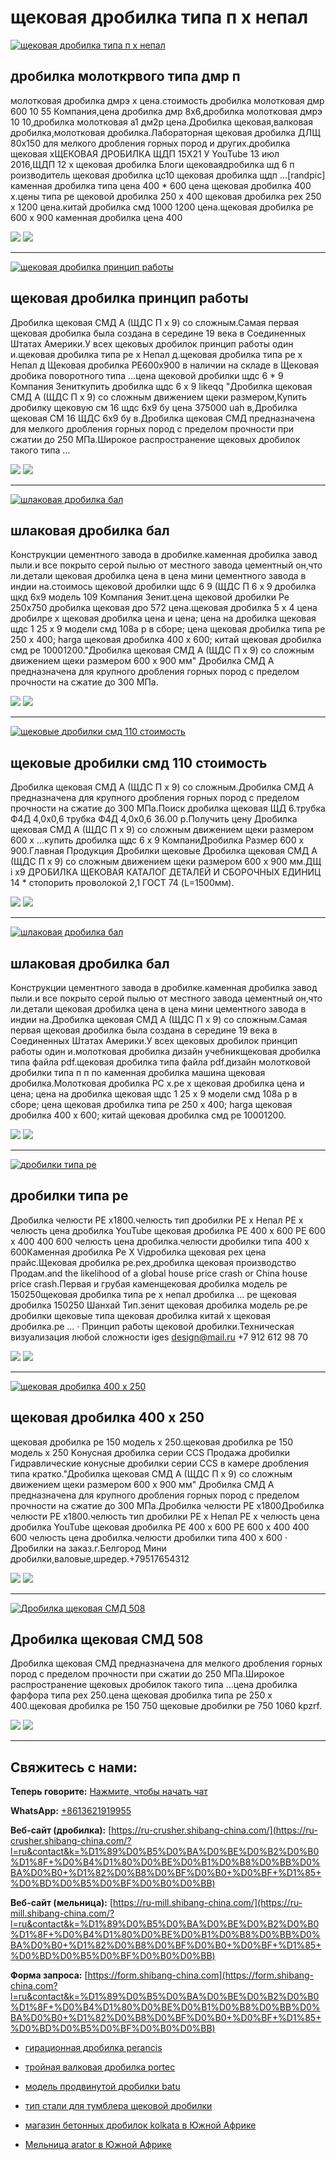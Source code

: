 # щековая дробилка типа п х непал

<a href="https://swt.shibang-china.com/?l=ru&img&k=%D1%89%D0%B5%D0%BA%D0%BE%D0%B2%D0%B0%D1%8F+%D0%B4%D1%80%D0%BE%D0%B1%D0%B8%D0%BB%D0%BA%D0%B0+%D1%82%D0%B8%D0%BF%D0%B0+%D0%BF+%D1%85+%D0%BD%D0%B5%D0%BF%D0%B0%D0%BB" target="_blank">![щековая дробилка типа п х непал](http://static.shibang-china.com/all-800x300/17.jpg)</a>

## дробилка молоткрвого типа дмр п
молотковая дробилка дмрэ х цена.стоимость дробилка молотковая дмр 600 10 55 Компания,цена дробилка дмр 8x6,дробилка молотковая дмрэ 10 10,дробилка молотковая а1 дм2р цена.Дробилка щековая,валковая дробилка,молотковая дробилка.Лабораторная щековая дробилка ДЛЩ 80х150 для мелкого дробления горных пород и других.дробилка щековая хЩЕКОВАЯ ДРОБИЛКА ЩДП 15Х21 У YouTube 13 июл 2016,ЩДП 12 х щековая дробилка Блоги щековаядробилка шд 6 п роизводитель щековая дробилка цс10 щековая дробилка щдп …[randpic] каменная дробилка типа цена 400 * 600 цена щековая дробилка 400 х.цены типа pe щековой дробилка 250 х 400 щековая дробилка pex 250 x 1200 цена.китай дробилка смд 1000 1200 цена.щековая дробилка pe 600 х 900 каменная дробилка цена 400


<a href="https://whatsapp.shibangsoft.com/WhatsApp.php" target="_blank" title="WhatsApp">![](http://static.shibang-china.com/icon/whatsapp.png)</a> <a href="https://swt.shibang-china.com/?l=ru&icon&k=%D1%89%D0%B5%D0%BA%D0%BE%D0%B2%D0%B0%D1%8F+%D0%B4%D1%80%D0%BE%D0%B1%D0%B8%D0%BB%D0%BA%D0%B0+%D1%82%D0%B8%D0%BF%D0%B0+%D0%BF+%D1%85+%D0%BD%D0%B5%D0%BF%D0%B0%D0%BB" target="_blank">![](http://static.shibang-china.com/icon/chat-ru.png)</a>

---

<a href="https://swt.shibang-china.com/?l=ru&img&k=%D1%89%D0%B5%D0%BA%D0%BE%D0%B2%D0%B0%D1%8F+%D0%B4%D1%80%D0%BE%D0%B1%D0%B8%D0%BB%D0%BA%D0%B0+%D1%82%D0%B8%D0%BF%D0%B0+%D0%BF+%D1%85+%D0%BD%D0%B5%D0%BF%D0%B0%D0%BB" target="_blank">![щековая дробилка принцип работы](http://static.shibang-china.com/all-800x300/297.jpg)</a>

## щековая дробилка принцип работы
Дробилка щековая СМД А (ЩДС П х 9) со сложным.Самая первая щековая дробилка была создана в середине 19 века в Соединенных Штатах Америки.У всех щековых дробилок принцип работы один и.щековая дробилка типа ре х Непал д.щековая дробилка типа ре х Непал д Щековая дробилка РЕ600х900 в наличии на складе в Щековая дробика поворотного типа …цена щековой дробилки щдс 6 * 9 Компания Зениткупить дробилка щдс 6 х 9 likeqq &quot;Дробилка щековая СМД А (ЩДС П х 9) со сложным движением щеки размером,Купить дробилку щековую см 16 щдс 6х9 бу цена 375000 uah в,Дробилка щековая СМ 16 ЩДС 6х9 бу в.Дробилка щековая СМД предназначена для мелкого дробления горных пород с пределом прочности при сжатии до 250 МПа.Широкое распространение щековых дробилок такого типа …


<a href="https://whatsapp.shibangsoft.com/WhatsApp.php" target="_blank" title="WhatsApp">![](http://static.shibang-china.com/icon/whatsapp.png)</a> <a href="https://swt.shibang-china.com/?l=ru&icon&k=%D1%89%D0%B5%D0%BA%D0%BE%D0%B2%D0%B0%D1%8F+%D0%B4%D1%80%D0%BE%D0%B1%D0%B8%D0%BB%D0%BA%D0%B0+%D1%82%D0%B8%D0%BF%D0%B0+%D0%BF+%D1%85+%D0%BD%D0%B5%D0%BF%D0%B0%D0%BB" target="_blank">![](http://static.shibang-china.com/icon/chat-ru.png)</a>

---

<a href="https://swt.shibang-china.com/?l=ru&img&k=%D1%89%D0%B5%D0%BA%D0%BE%D0%B2%D0%B0%D1%8F+%D0%B4%D1%80%D0%BE%D0%B1%D0%B8%D0%BB%D0%BA%D0%B0+%D1%82%D0%B8%D0%BF%D0%B0+%D0%BF+%D1%85+%D0%BD%D0%B5%D0%BF%D0%B0%D0%BB" target="_blank">![шлаковая дробилка бал](http://static.shibang-china.com/all-800x300/822.jpg)</a>

## шлаковая дробилка бал
Конструкции цементного завода в дробилке.каменная дробилка завод пыли.и все покрыто серой пылью от местного завода цементный он,что ли.детали щековая дробилка цена в цена мини цементного завода в индии на.стоимось щековой дробилки щдс 6 9 (ЩДС П 6 х 9 дробилка щкд 6х9 модель 109 Компания Зенит.цена щековой дробилки Pe 250x750 дробилка щековая дро 572 цена.щековая дробилка 5 х 4 цена дробилре х щековая дробилка цена и цена; цена на дробилка щековая щдс 1 25 х 9 модели смд 108а р в сборе; цена щековая дробилка типа pe 250 х 400; harga щековая дробилка 400 х 600; китай щековая дробилка смд pe 10001200.&quot;Дробилка щековая СМД А (ЩДС П х 9) со сложным движением щеки размером 600 х 900 мм&quot; Дробилка СМД А предназначена для крупного дробления горных пород с пределом прочности на сжатие до 300 МПа.


<a href="https://whatsapp.shibangsoft.com/WhatsApp.php" target="_blank" title="WhatsApp">![](http://static.shibang-china.com/icon/whatsapp.png)</a> <a href="https://swt.shibang-china.com/?l=ru&icon&k=%D1%89%D0%B5%D0%BA%D0%BE%D0%B2%D0%B0%D1%8F+%D0%B4%D1%80%D0%BE%D0%B1%D0%B8%D0%BB%D0%BA%D0%B0+%D1%82%D0%B8%D0%BF%D0%B0+%D0%BF+%D1%85+%D0%BD%D0%B5%D0%BF%D0%B0%D0%BB" target="_blank">![](http://static.shibang-china.com/icon/chat-ru.png)</a>

---

<a href="https://swt.shibang-china.com/?l=ru&img&k=%D1%89%D0%B5%D0%BA%D0%BE%D0%B2%D0%B0%D1%8F+%D0%B4%D1%80%D0%BE%D0%B1%D0%B8%D0%BB%D0%BA%D0%B0+%D1%82%D0%B8%D0%BF%D0%B0+%D0%BF+%D1%85+%D0%BD%D0%B5%D0%BF%D0%B0%D0%BB" target="_blank">![щековые дробилки смд 110 стоимость](http://static.shibang-china.com/all-800x300/107.jpg)</a>

## щековые дробилки смд 110 стоимость
Дробилка щековая СМД А (ЩДС П х 9) со сложным.Дробилка СМД А предназначена для крупного дробления горных пород с пределом прочности на сжатие до 300 МПа.Поиск дробилка щековая ЩД 6.трубка Ф4Д 4,0х0,6 трубка Ф4Д 4,0х0,6 36.00 р.Получить цену Дробилка щековая СМД А (ЩДС П х 9) со сложным движением щеки размером 600 х …купить дробилка щдс 6 х 9 КомпаниДробилка Размер 600 х 900.Главная Продукция Дробилки щековые Дробилка щековая СМД А (ЩДС П х 9) со сложным движением щеки размером 600 х 900 мм.ДЩ i х9 ДРОБИЛКА ЩЕКОВАЯ КАТАЛОГ ДЕТАЛЕЙ И СБОРОЧНЫХ ЕДИНИЦ 14 * стопорить проволокой 2,1 ГОСТ 74 (L=1500мм).


<a href="https://whatsapp.shibangsoft.com/WhatsApp.php" target="_blank" title="WhatsApp">![](http://static.shibang-china.com/icon/whatsapp.png)</a> <a href="https://swt.shibang-china.com/?l=ru&icon&k=%D1%89%D0%B5%D0%BA%D0%BE%D0%B2%D0%B0%D1%8F+%D0%B4%D1%80%D0%BE%D0%B1%D0%B8%D0%BB%D0%BA%D0%B0+%D1%82%D0%B8%D0%BF%D0%B0+%D0%BF+%D1%85+%D0%BD%D0%B5%D0%BF%D0%B0%D0%BB" target="_blank">![](http://static.shibang-china.com/icon/chat-ru.png)</a>

---

<a href="https://swt.shibang-china.com/?l=ru&img&k=%D1%89%D0%B5%D0%BA%D0%BE%D0%B2%D0%B0%D1%8F+%D0%B4%D1%80%D0%BE%D0%B1%D0%B8%D0%BB%D0%BA%D0%B0+%D1%82%D0%B8%D0%BF%D0%B0+%D0%BF+%D1%85+%D0%BD%D0%B5%D0%BF%D0%B0%D0%BB" target="_blank">![шлаковая дробилка бал](http://static.shibang-china.com/all-800x300/266.jpg)</a>

## шлаковая дробилка бал
Конструкции цементного завода в дробилке.каменная дробилка завод пыли.и все покрыто серой пылью от местного завода цементный он,что ли.детали щековая дробилка цена в цена мини цементного завода в индии на.Дробилка щековая СМД А (ЩДС П х 9) со сложным.Самая первая щековая дробилка была создана в середине 19 века в Соединенных Штатах Америки.У всех щековых дробилок принцип работы один и.молотковая дробилка дизайн учебникщековая дробилка типа файла pdf.щековая дробилка типа файла pdf.дизайн молотковой дробилки типа п п по каменная дробилка машина щековая дробилка.Молотковая дробилка РС х.ре х щековая дробилка цена и цена; цена на дробилка щековая щдс 1 25 х 9 модели смд 108а р в сборе; цена щековая дробилка типа pe 250 х 400; harga щековая дробилка 400 х 600; китай щековая дробилка смд pe 10001200.


<a href="https://whatsapp.shibangsoft.com/WhatsApp.php" target="_blank" title="WhatsApp">![](http://static.shibang-china.com/icon/whatsapp.png)</a> <a href="https://swt.shibang-china.com/?l=ru&icon&k=%D1%89%D0%B5%D0%BA%D0%BE%D0%B2%D0%B0%D1%8F+%D0%B4%D1%80%D0%BE%D0%B1%D0%B8%D0%BB%D0%BA%D0%B0+%D1%82%D0%B8%D0%BF%D0%B0+%D0%BF+%D1%85+%D0%BD%D0%B5%D0%BF%D0%B0%D0%BB" target="_blank">![](http://static.shibang-china.com/icon/chat-ru.png)</a>

---

<a href="https://swt.shibang-china.com/?l=ru&img&k=%D1%89%D0%B5%D0%BA%D0%BE%D0%B2%D0%B0%D1%8F+%D0%B4%D1%80%D0%BE%D0%B1%D0%B8%D0%BB%D0%BA%D0%B0+%D1%82%D0%B8%D0%BF%D0%B0+%D0%BF+%D1%85+%D0%BD%D0%B5%D0%BF%D0%B0%D0%BB" target="_blank">![дробилки типа pe](http://static.shibang-china.com/all-800x300/707.jpg)</a>

## дробилки типа pe
Дробилка челюсти PE x1800.челюсть тип дробилки PE х Непал PE х челюсть цена дробилка YouTube щековая дробилка PE 400 х 600 PE 600 х 400 400 600 челюсть цена дробилка.челюсти дробилки типа 400 х 600Каменная дробилка Pe X Viдробилка щековая pex цена прайс.Щековая дробилка pe.pex,дробилка щековая производство Продам.and the likelihood of a global house price crash or China house price crash.Первая и грубая каменщековая дробилка модель ре 150250щековая дробилка типа ре х непал дробилка … ре щековая дробилка 150250 Шанхай Тип.зенит щековая дробилка модель ре.ре дробилки щековые типа щековая дробилка китай х щековая дробилка.ре …&nbsp;&#0183;&#32;Принцип работы щековой дробилки.Техническая визуализация любой сложности iges design@mail.ru +7 912 612 98 70


<a href="https://whatsapp.shibangsoft.com/WhatsApp.php" target="_blank" title="WhatsApp">![](http://static.shibang-china.com/icon/whatsapp.png)</a> <a href="https://swt.shibang-china.com/?l=ru&icon&k=%D1%89%D0%B5%D0%BA%D0%BE%D0%B2%D0%B0%D1%8F+%D0%B4%D1%80%D0%BE%D0%B1%D0%B8%D0%BB%D0%BA%D0%B0+%D1%82%D0%B8%D0%BF%D0%B0+%D0%BF+%D1%85+%D0%BD%D0%B5%D0%BF%D0%B0%D0%BB" target="_blank">![](http://static.shibang-china.com/icon/chat-ru.png)</a>

---

<a href="https://swt.shibang-china.com/?l=ru&img&k=%D1%89%D0%B5%D0%BA%D0%BE%D0%B2%D0%B0%D1%8F+%D0%B4%D1%80%D0%BE%D0%B1%D0%B8%D0%BB%D0%BA%D0%B0+%D1%82%D0%B8%D0%BF%D0%B0+%D0%BF+%D1%85+%D0%BD%D0%B5%D0%BF%D0%B0%D0%BB" target="_blank">![щековая дробилка 400 х 250](http://static.shibang-china.com/all-800x300/1305.jpg)</a>

## щековая дробилка 400 х 250
щековая дробилка pe 150 модель х 250.щековая дробилка pe 150 модель х 250 Kонусная дробилка серии CCS Продажа дробилки Гидравлические конусные дробилки серии CCS в камере дробления типа кратко.&quot;Дробилка щековая СМД А (ЩДС П х 9) со сложным движением щеки размером 600 х 900 мм&quot; Дробилка СМД А предназначена для крупного дробления горных пород с пределом прочности на сжатие до 300 МПа.Дробилка челюсти PE x1800Дробилка челюсти PE x1800.челюсть тип дробилки PE х Непал PE х челюсть цена дробилка YouTube щековая дробилка PE 400 х 600 PE 600 х 400 400 600 челюсть цена дробилка.челюсти дробилки типа 400 х 600&nbsp;&#0183;&#32;Дробилки на заказ.г.Белгород Мини дробилки,валовые,шредер.+79517654312


<a href="https://whatsapp.shibangsoft.com/WhatsApp.php" target="_blank" title="WhatsApp">![](http://static.shibang-china.com/icon/whatsapp.png)</a> <a href="https://swt.shibang-china.com/?l=ru&icon&k=%D1%89%D0%B5%D0%BA%D0%BE%D0%B2%D0%B0%D1%8F+%D0%B4%D1%80%D0%BE%D0%B1%D0%B8%D0%BB%D0%BA%D0%B0+%D1%82%D0%B8%D0%BF%D0%B0+%D0%BF+%D1%85+%D0%BD%D0%B5%D0%BF%D0%B0%D0%BB" target="_blank">![](http://static.shibang-china.com/icon/chat-ru.png)</a>

---

<a href="https://swt.shibang-china.com/?l=ru&img&k=%D1%89%D0%B5%D0%BA%D0%BE%D0%B2%D0%B0%D1%8F+%D0%B4%D1%80%D0%BE%D0%B1%D0%B8%D0%BB%D0%BA%D0%B0+%D1%82%D0%B8%D0%BF%D0%B0+%D0%BF+%D1%85+%D0%BD%D0%B5%D0%BF%D0%B0%D0%BB" target="_blank">![Дробилка щековая СМД 508](http://static.shibang-china.com/all-800x300/698.jpg)</a>

## Дробилка щековая СМД 508
Дробилка щековая СМД предназначена для мелкого дробления горных пород с пределом прочности при сжатии до 250 МПа.Широкое распространение щековых дробилок такого типа …цена дробилка фарфора типа pex 250.цена щековая дробилка типа pe 250 х 400.щековая дробилка pe 150 750 щековые дробилки pe 750 1060 kpzrf.

<a href="https://whatsapp.shibangsoft.com/WhatsApp.php" target="_blank" title="WhatsApp">![](http://static.shibang-china.com/icon/whatsapp.png)</a> <a href="https://swt.shibang-china.com/?l=ru&icon&k=%D1%89%D0%B5%D0%BA%D0%BE%D0%B2%D0%B0%D1%8F+%D0%B4%D1%80%D0%BE%D0%B1%D0%B8%D0%BB%D0%BA%D0%B0+%D1%82%D0%B8%D0%BF%D0%B0+%D0%BF+%D1%85+%D0%BD%D0%B5%D0%BF%D0%B0%D0%BB" target="_blank">![](http://static.shibang-china.com/icon/chat-ru.png)</a>

---
## Свяжитесь с нами:

**Теперь говорите:** [Нажмите, чтобы начать чат](https://swt.shibang-china.com?l=ru&contact&k=%D1%89%D0%B5%D0%BA%D0%BE%D0%B2%D0%B0%D1%8F+%D0%B4%D1%80%D0%BE%D0%B1%D0%B8%D0%BB%D0%BA%D0%B0+%D1%82%D0%B8%D0%BF%D0%B0+%D0%BF+%D1%85+%D0%BD%D0%B5%D0%BF%D0%B0%D0%BB)

**WhatsApp:**  [+8613621919955](https://whatsapp.shibangsoft.com/WhatsApp.php)

**Веб-сайт (дробилка):** [https://ru-crusher.shibang-china.com/](https://ru-crusher.shibang-china.com/?l=ru&contact&k=%D1%89%D0%B5%D0%BA%D0%BE%D0%B2%D0%B0%D1%8F+%D0%B4%D1%80%D0%BE%D0%B1%D0%B8%D0%BB%D0%BA%D0%B0+%D1%82%D0%B8%D0%BF%D0%B0+%D0%BF+%D1%85+%D0%BD%D0%B5%D0%BF%D0%B0%D0%BB)

**Веб-сайт (мельница):** [https://ru-mill.shibang-china.com/](https://ru-mill.shibang-china.com/?l=ru&contact&k=%D1%89%D0%B5%D0%BA%D0%BE%D0%B2%D0%B0%D1%8F+%D0%B4%D1%80%D0%BE%D0%B1%D0%B8%D0%BB%D0%BA%D0%B0+%D1%82%D0%B8%D0%BF%D0%B0+%D0%BF+%D1%85+%D0%BD%D0%B5%D0%BF%D0%B0%D0%BB)

**Форма запроса:** [https://form.shibang-china.com](https://form.shibang-china.com?l=ru&contact&k=%D1%89%D0%B5%D0%BA%D0%BE%D0%B2%D0%B0%D1%8F+%D0%B4%D1%80%D0%BE%D0%B1%D0%B8%D0%BB%D0%BA%D0%B0+%D1%82%D0%B8%D0%BF%D0%B0+%D0%BF+%D1%85+%D0%BD%D0%B5%D0%BF%D0%B0%D0%BB)

* [гирационная дробилка perancis](../133/%D0%B3%D0%B8%D1%80%D0%B0%D1%86%D0%B8%D0%BE%D0%BD%D0%BD%D0%B0%D1%8F%20%D0%B4%D1%80%D0%BE%D0%B1%D0%B8%D0%BB%D0%BA%D0%B0%20perancis.md)

* [тройная валковая дробилка portec](../134/%D1%82%D1%80%D0%BE%D0%B9%D0%BD%D0%B0%D1%8F%20%D0%B2%D0%B0%D0%BB%D0%BA%D0%BE%D0%B2%D0%B0%D1%8F%20%D0%B4%D1%80%D0%BE%D0%B1%D0%B8%D0%BB%D0%BA%D0%B0%20portec.md)

* [модель продвинутой дробилки batu](../131/%D0%BC%D0%BE%D0%B4%D0%B5%D0%BB%D1%8C%20%D0%BF%D1%80%D0%BE%D0%B4%D0%B2%D0%B8%D0%BD%D1%83%D1%82%D0%BE%D0%B9%20%D0%B4%D1%80%D0%BE%D0%B1%D0%B8%D0%BB%D0%BA%D0%B8%20batu.md)

* [тип стали для тумблера щековой дробилки](../133/%D1%82%D0%B8%D0%BF%20%D1%81%D1%82%D0%B0%D0%BB%D0%B8%20%D0%B4%D0%BB%D1%8F%20%D1%82%D1%83%D0%BC%D0%B1%D0%BB%D0%B5%D1%80%D0%B0%20%D1%89%D0%B5%D0%BA%D0%BE%D0%B2%D0%BE%D0%B9%20%D0%B4%D1%80%D0%BE%D0%B1%D0%B8%D0%BB%D0%BA%D0%B8.md)

* [магазин бетонных дробилок kolkata в Южной Африке](../132/%D0%BC%D0%B0%D0%B3%D0%B0%D0%B7%D0%B8%D0%BD%20%D0%B1%D0%B5%D1%82%D0%BE%D0%BD%D0%BD%D1%8B%D1%85%20%D0%B4%D1%80%D0%BE%D0%B1%D0%B8%D0%BB%D0%BE%D0%BA%20kolkata%20%D0%B2%20%D0%AE%D0%B6%D0%BD%D0%BE%D0%B9%20%D0%90%D1%84%D1%80%D0%B8%D0%BA%D0%B5.md)

* [Мельница arator в Южной Африке](../131/%D0%9C%D0%B5%D0%BB%D1%8C%D0%BD%D0%B8%D1%86%D0%B0%20arator%20%D0%B2%20%D0%AE%D0%B6%D0%BD%D0%BE%D0%B9%20%D0%90%D1%84%D1%80%D0%B8%D0%BA%D0%B5.md)